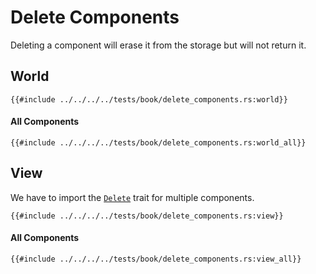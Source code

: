 # Delete Components

Deleting a component will erase it from the storage but will not return it.

## World

```rust, noplaypen
{{#include ../../../../tests/book/delete_components.rs:world}}
```

#### All Components

```rust, noplaypen
{{#include ../../../../tests/book/delete_components.rs:world_all}}
```

## View

We have to import the [`Delete`](https://docs.rs/shipyard/0.8/shipyard/trait.Delete.html) trait for multiple components.

```rust, noplaypen
{{#include ../../../../tests/book/delete_components.rs:view}}
```

#### All Components

```rust, noplaypen
{{#include ../../../../tests/book/delete_components.rs:view_all}}
```
